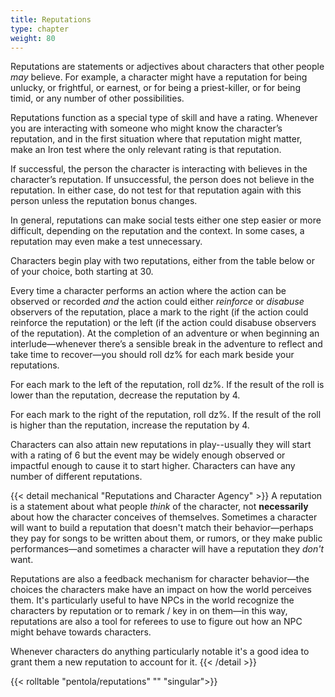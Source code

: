 ```yaml
---
title: Reputations
type: chapter
weight: 80
---
```


Reputations are statements or adjectives about characters that other people _may_ believe.
For example, a character might have a reputation for being unlucky, or frightful, or earnest, or for being a priest-killer, or for being timid, or any number of other possibilities.

Reputations function as a special type of skill and have a rating.
Whenever you are interacting with someone who might know the character’s reputation, and in the first situation where that reputation might matter, make an Iron test where the only relevant rating is that reputation.

If successful, the person the character is interacting with believes in the character’s reputation.
If unsuccessful, the person does not believe in the reputation.
In either case, do not test for that reputation again with this person unless the reputation bonus changes.

In general, reputations can make social tests either one step easier or more difficult, depending on the reputation and the context.
In some cases, a reputation may even make a test unnecessary.

Characters begin play with two reputations, either from the table below or of your choice, both starting at 30.

Every time a character performs an action where the action can be observed or recorded _and_ the action could either _reinforce_ or _disabuse_ observers of the reputation, place a mark to the right (if the action could reinforce the reputation) or the left (if the action could disabuse observers of the reputation).
At the completion of an adventure or when beginning an interlude—whenever there’s a sensible break in the adventure to reflect and take time to recover—you should roll dz% for each mark beside your reputations.

For each mark to the left of the reputation, roll dz%.
If the result of the roll is lower than the reputation, decrease the reputation by 4.

For each mark to the right of the reputation, roll dz%.
If the result of the roll is higher than the reputation, increase the reputation by 4.

Characters can also attain new reputations in play--usually they will start with a rating of 6 but the event may be widely enough observed or impactful enough to cause it to start higher.
Characters can have any number of different reputations.

{{< detail mechanical "Reputations and Character Agency" >}}
A reputation is a statement about what people _think_ of the character, not **necessarily** about how the character conceives of themselves.
Sometimes a character will want to build a reputation that doesn't match their behavior—perhaps they pay for songs to be written about them, or rumors, or they make public performances—and sometimes a character will have a reputation they _don't_ want.

Reputations are also a feedback mechanism for character behavior—the choices the characters make have an impact on how the world perceives them.
It's particularly useful to have NPCs in the world recognize the characters by reputation or to remark / key in on them—in this way, reputations are also a tool for referees to use to figure out how an NPC might behave towards characters.

Whenever characters do anything particularly notable it's a good idea to grant them a new reputation to account for it.
{{< /detail >}}

{{< rolltable "pentola/reputations" "" "singular">}}
